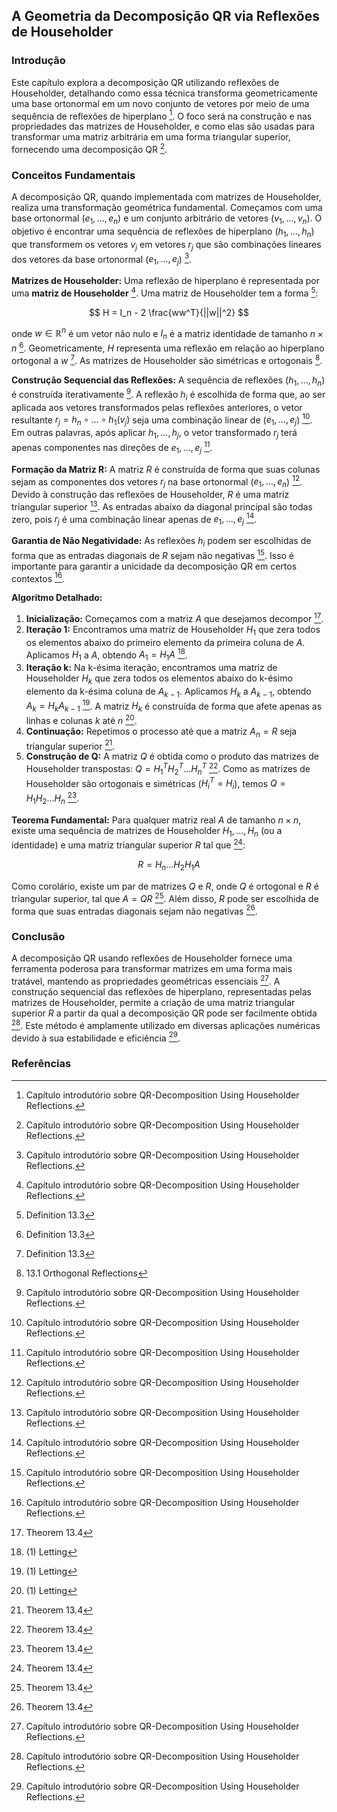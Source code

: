 ## A Geometria da Decomposição QR via Reflexões de Householder

### Introdução
Este capítulo explora a decomposição QR utilizando reflexões de Householder, detalhando como essa técnica transforma geometricamente uma base ortonormal em um novo conjunto de vetores por meio de uma sequência de reflexões de hiperplano [^1]. O foco será na construção e nas propriedades das matrizes de Householder, e como elas são usadas para transformar uma matriz arbitrária em uma forma triangular superior, fornecendo uma decomposição QR [^1].

### Conceitos Fundamentais

A decomposição QR, quando implementada com matrizes de Householder, realiza uma transformação geométrica fundamental. Começamos com uma base ortonormal ($e_1, ..., e_n$) e um conjunto arbitrário de vetores ($v_1, ..., v_n$). O objetivo é encontrar uma sequência de reflexões de hiperplano ($h_1, ..., h_n$) que transformem os vetores $v_j$ em vetores $r_j$ que são combinações lineares dos vetores da base ortonormal ($e_1, ..., e_j$) [^1].

**Matrizes de Householder:** Uma reflexão de hiperplano é representada por uma **matriz de Householder** [^1]. Uma matriz de Householder tem a forma [^4]:

$$ H = I_n - 2 \frac{ww^T}{||w||^2} $$

onde $w \in \mathbb{R}^n$ é um vetor não nulo e $I_n$ é a matriz identidade de tamanho $n \times n$ [^4]. Geometricamente, $H$ representa uma reflexão em relação ao hiperplano ortogonal a $w$ [^4]. As matrizes de Householder são simétricas e ortogonais [^5].

**Construção Sequencial das Reflexões:** A sequência de reflexões ($h_1, ..., h_n$) é construída iterativamente [^1]. A reflexão $h_i$ é escolhida de forma que, ao ser aplicada aos vetores transformados pelas reflexões anteriores, o vetor resultante $r_j = h_n \circ ... \circ h_1(v_j)$ seja uma combinação linear de ($e_1, ..., e_j$) [^1]. Em outras palavras, após aplicar $h_1, ..., h_j$, o vetor transformado $r_j$ terá apenas componentes nas direções de $e_1, ..., e_j$ [^1].

**Formação da Matriz R:** A matriz $R$ é construída de forma que suas colunas sejam as componentes dos vetores $r_j$ na base ortonormal ($e_1, ..., e_n$) [^1]. Devido à construção das reflexões de Householder, $R$ é uma matriz triangular superior [^1]. As entradas abaixo da diagonal principal são todas zero, pois $r_j$ é uma combinação linear apenas de $e_1, ..., e_j$ [^1].

**Garantia de Não Negatividade:** As reflexões $h_i$ podem ser escolhidas de forma que as entradas diagonais de $R$ sejam não negativas [^1]. Isso é importante para garantir a unicidade da decomposição QR em certos contextos [^1].

**Algoritmo Detalhado:**
1.  **Inicialização:** Começamos com a matriz $A$ que desejamos decompor [^10].
2.  **Iteração 1:** Encontramos uma matriz de Householder $H_1$ que zera todos os elementos abaixo do primeiro elemento da primeira coluna de $A$. Aplicamos $H_1$ a $A$, obtendo $A_1 = H_1A$ [^11].
3.  **Iteração k:** Na k-ésima iteração, encontramos uma matriz de Householder $H_k$ que zera todos os elementos abaixo do k-ésimo elemento da k-ésima coluna de $A_{k-1}$. Aplicamos $H_k$ a $A_{k-1}$, obtendo $A_k = H_kA_{k-1}$ [^11]. A matriz $H_k$ é construída de forma que afete apenas as linhas e colunas $k$ até $n$ [^11].
4.  **Continuação:** Repetimos o processo até que a matriz $A_n = R$ seja triangular superior [^10].
5.  **Construção de Q:** A matriz $Q$ é obtida como o produto das matrizes de Householder transpostas: $Q = H_1^T H_2^T ... H_n^T$ [^10]. Como as matrizes de Householder são ortogonais e simétricas ($H_i^T = H_i$), temos $Q = H_1 H_2 ... H_n$ [^10].

**Teorema Fundamental:** Para qualquer matriz real $A$ de tamanho $n \times n$, existe uma sequência de matrizes de Householder $H_1, ..., H_n$ (ou a identidade) e uma matriz triangular superior $R$ tal que [^10]:

$$ R = H_n ... H_2 H_1 A $$

Como corolário, existe um par de matrizes $Q$ e $R$, onde $Q$ é ortogonal e $R$ é triangular superior, tal que $A = QR$ [^10]. Além disso, $R$ pode ser escolhida de forma que suas entradas diagonais sejam não negativas [^10].

### Conclusão

A decomposição QR usando reflexões de Householder fornece uma ferramenta poderosa para transformar matrizes em uma forma mais tratável, mantendo as propriedades geométricas essenciais [^1]. A construção sequencial das reflexões de hiperplano, representadas pelas matrizes de Householder, permite a criação de uma matriz triangular superior $R$ a partir da qual a decomposição QR pode ser facilmente obtida [^1]. Este método é amplamente utilizado em diversas aplicações numéricas devido à sua estabilidade e eficiência [^1].

### Referências
[^1]: Capítulo introdutório sobre QR-Decomposition Using Householder Reflections.
[^4]: Definition 13.3
[^5]: 13.1 Orthogonal Reflections
[^10]: Theorem 13.4
[^11]: (1) Letting

<!-- END -->
